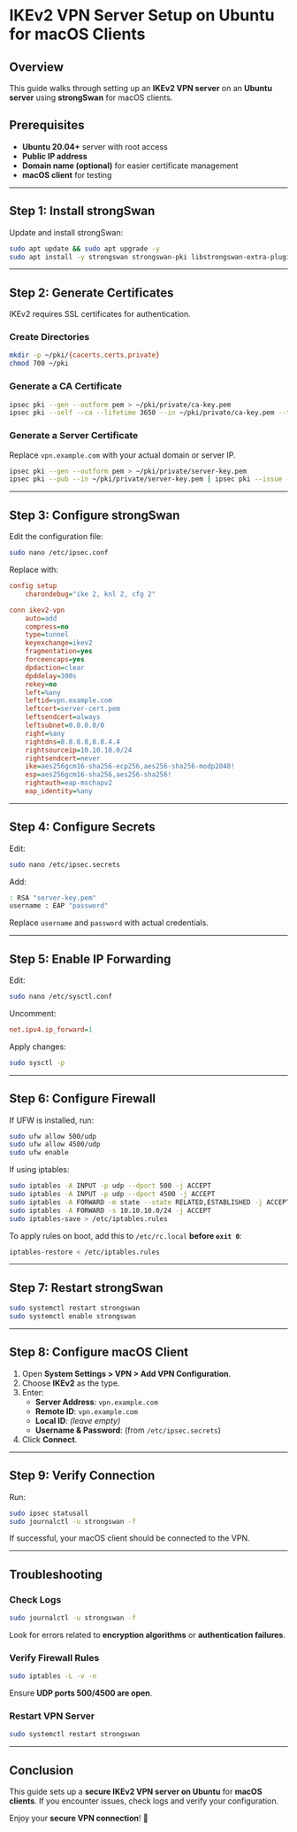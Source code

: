 # IKEv2 VPN Server Setup on Ubuntu for macOS Clients

## Overview
This guide walks through setting up an **IKEv2 VPN server** on an **Ubuntu server** using **strongSwan** for macOS clients.

## Prerequisites
- **Ubuntu 20.04+** server with root access
- **Public IP address**
- **Domain name (optional)** for easier certificate management
- **macOS client** for testing

---

## Step 1: Install strongSwan
Update and install strongSwan:
```bash
sudo apt update && sudo apt upgrade -y
sudo apt install -y strongswan strongswan-pki libstrongswan-extra-plugins libcharon-extauth-plugins libstrongswan-extra-plugins
```

---

## Step 2: Generate Certificates
IKEv2 requires SSL certificates for authentication.

### Create Directories
```bash
mkdir -p ~/pki/{cacerts,certs,private}
chmod 700 ~/pki
```

### Generate a CA Certificate
```bash
ipsec pki --gen --outform pem > ~/pki/private/ca-key.pem
ipsec pki --self --ca --lifetime 3650 --in ~/pki/private/ca-key.pem --type rsa --dn "CN=IKEv2 VPN CA" --outform pem > ~/pki/cacerts/ca-cert.pem
```

### Generate a Server Certificate
Replace `vpn.example.com` with your actual domain or server IP.
```bash
ipsec pki --gen --outform pem > ~/pki/private/server-key.pem
ipsec pki --pub --in ~/pki/private/server-key.pem | ipsec pki --issue --lifetime 1825 --cacert ~/pki/cacerts/ca-cert.pem --cakey ~/pki/private/ca-key.pem --dn "CN=vpn.example.com" --san="vpn.example.com" --flag serverAuth --flag ikeIntermediate --outform pem > ~/pki/certs/server-cert.pem
```

---

## Step 3: Configure strongSwan
Edit the configuration file:
```bash
sudo nano /etc/ipsec.conf
```

Replace with:
```ini
config setup
    charondebug="ike 2, knl 2, cfg 2"

conn ikev2-vpn
    auto=add
    compress=no
    type=tunnel
    keyexchange=ikev2
    fragmentation=yes
    forceencaps=yes
    dpdaction=clear
    dpddelay=300s
    rekey=no
    left=%any
    leftid=vpn.example.com
    leftcert=server-cert.pem
    leftsendcert=always
    leftsubnet=0.0.0.0/0
    right=%any
    rightdns=8.8.8.8,8.8.4.4
    rightsourceip=10.10.10.0/24
    rightsendcert=never
    ike=aes256gcm16-sha256-ecp256,aes256-sha256-modp2048!
    esp=aes256gcm16-sha256,aes256-sha256!
    rightauth=eap-mschapv2
    eap_identity=%any
```

---

## Step 4: Configure Secrets
Edit:
```bash
sudo nano /etc/ipsec.secrets
```

Add:
```bash
: RSA "server-key.pem"
username : EAP "password"
```
Replace `username` and `password` with actual credentials.

---

## Step 5: Enable IP Forwarding
Edit:
```bash
sudo nano /etc/sysctl.conf
```
Uncomment:
```ini
net.ipv4.ip_forward=1
```
Apply changes:
```bash
sudo sysctl -p
```

---

## Step 6: Configure Firewall
If UFW is installed, run:
```bash
sudo ufw allow 500/udp
sudo ufw allow 4500/udp
sudo ufw enable
```

If using iptables:
```bash
sudo iptables -A INPUT -p udp --dport 500 -j ACCEPT
sudo iptables -A INPUT -p udp --dport 4500 -j ACCEPT
sudo iptables -A FORWARD -m state --state RELATED,ESTABLISHED -j ACCEPT
sudo iptables -A FORWARD -s 10.10.10.0/24 -j ACCEPT
sudo iptables-save > /etc/iptables.rules
```
To apply rules on boot, add this to `/etc/rc.local` **before `exit 0`**:
```bash
iptables-restore < /etc/iptables.rules
```

---

## Step 7: Restart strongSwan
```bash
sudo systemctl restart strongswan
sudo systemctl enable strongswan
```

---

## Step 8: Configure macOS Client
1. Open **System Settings > VPN > Add VPN Configuration**.
2. Choose **IKEv2** as the type.
3. Enter:
   - **Server Address**: `vpn.example.com`
   - **Remote ID**: `vpn.example.com`
   - **Local ID**: *(leave empty)*
   - **Username & Password**: (from `/etc/ipsec.secrets`)
4. Click **Connect**.

---

## Step 9: Verify Connection
Run:
```bash
sudo ipsec statusall
sudo journalctl -u strongswan -f
```
If successful, your macOS client should be connected to the VPN.

---

## Troubleshooting
### Check Logs
```bash
sudo journalctl -u strongswan -f
```
Look for errors related to **encryption algorithms** or **authentication failures**.

### Verify Firewall Rules
```bash
sudo iptables -L -v -n
```
Ensure **UDP ports 500/4500 are open**.

### Restart VPN Server
```bash
sudo systemctl restart strongswan
```

---

## Conclusion
This guide sets up a **secure IKEv2 VPN server on Ubuntu** for **macOS clients**. If you encounter issues, check logs and verify your configuration.

Enjoy your **secure VPN connection**! 🚀

